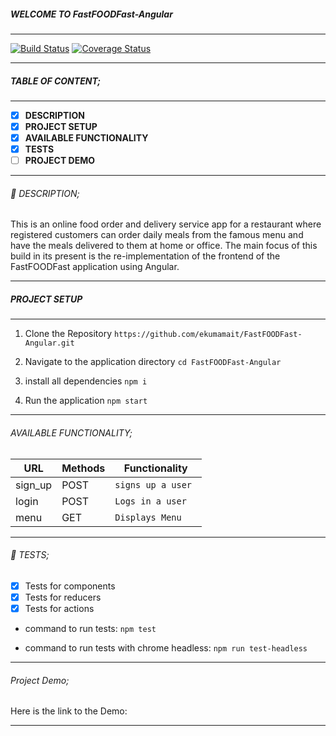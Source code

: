 ##### WELCOME TO FastFOODFast-Angular
------------

[![Build Status](https://travis-ci.org/ekumamait/FastFOODFast-Angular.svg?branch=develop)](https://travis-ci.org/ekumamait/FastFOODFast-Angular) [![Coverage Status](https://coveralls.io/repos/github/ekumamait/FastFOODFast-Angular/badge.svg?branch=develop)](https://coveralls.io/github/ekumamait/FastFOODFast-Angular?branch=develop)

------------

##### TABLE OF CONTENT;

------------

- [x] **DESCRIPTION**
- [x] **PROJECT SETUP**
- [x] **AVAILABLE FUNCTIONALITY**
- [x] **TESTS**
- [ ] **PROJECT DEMO**

------------

###### :page_facing_up: DESCRIPTION;

This is an online food order and delivery service app for a restaurant where registered customers can order daily meals from the famous menu and have the meals delivered to them at home or office. The main focus of this build in its present is the re-implementation of the frontend of the FastFOODFast application using Angular.

------------

##### PROJECT SETUP

------------

1. Clone the Repository
` https://github.com/ekumamait/FastFOODFast-Angular.git `

2. Navigate to the application directory
` cd FastFOODFast-Angular `

3. install all dependencies
` npm i `

4. Run the application
` npm start `

------------

###### AVAILABLE FUNCTIONALITY;

| URL     | Methods | Functionality       |
| ------- | ------- | ------------------- |
| sign_up | POST    | `signs up a user `  |
| login   | POST    | `Logs in a user`    |
| menu    | GET     | `Displays Menu`        |

------------

###### :microscope: TESTS;

- [x] Tests for components
- [x] Tests for reducers
- [x] Tests for actions 

- command to run tests:
    ` npm test `

- command to run tests with chrome headless:
    ` npm run test-headless ` 
      
------------

###### Project Demo;

Here is the link to the Demo:


------------
